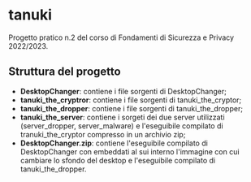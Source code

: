 # tanuki

Progetto pratico n.2 del corso di Fondamenti di Sicurezza e Privacy 2022/2023.

## Struttura del progetto
- **DesktopChanger**: contiene i file sorgenti di DesktopChanger;
- **tanuki_the_cryptror**: contiene i file sorgenti di tanuki_the_cryptor;
- **tanuki_the_dropper**: contiene i file sorgenti di tanuki_the_dropper;
- **tanuki_the_server**: contiene i sorgeti dei due server utilizzati (server_dropper, server_malware) e l'eseguibile compilato di tranuki_the_cryptor compresso in un archivio zip;
- **DesktopChanger.zip**: contiene l'eseguibile compilato di DesktopChanger con embeddati al sui interno l'immagine con cui cambiare lo sfondo del desktop e l'eseguibile compilato di tanuki_the_dropper.

